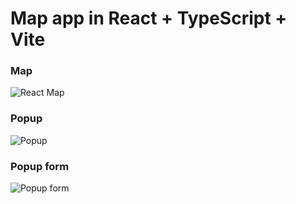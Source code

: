 # Map app in React + TypeScript + Vite

### Map 
![React Map]()

### Popup 
![Popup]()

### Popup form 
![Popup form]()
